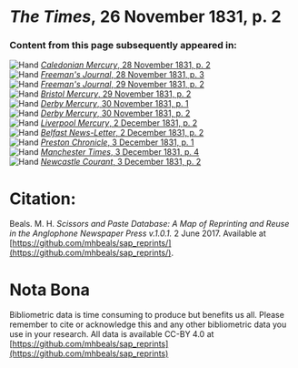 # *The Times*, 26 November 1831, p. 2  
  
### Content from this page subsequently appeared in:  
![Hand](http://scissorsandpaste.net/wp-content/uploads/2017/06/smallhandpointer.png) [*Caledonian Mercury*, 28 November 1831, p. 2](https://mhbeals.github.io/sap_html/Caledonian-Mercury/Caledonian-Mercury-28-November-1831-p-2)  
![Hand](http://scissorsandpaste.net/wp-content/uploads/2017/06/smallhandpointer.png) [*Freeman's Journal*, 28 November 1831, p. 3](https://mhbeals.github.io/sap_html/Freeman's-Journal/Freeman's-Journal-28-November-1831-p-3)  
![Hand](http://scissorsandpaste.net/wp-content/uploads/2017/06/smallhandpointer.png) [*Freeman's Journal*, 29 November 1831, p. 2](https://mhbeals.github.io/sap_html/Freeman's-Journal/Freeman's-Journal-29-November-1831-p-2)  
![Hand](http://scissorsandpaste.net/wp-content/uploads/2017/06/smallhandpointer.png) [*Bristol Mercury*, 29 November 1831, p. 2](https://mhbeals.github.io/sap_html/Bristol-Mercury/Bristol-Mercury-29-November-1831-p-2)  
![Hand](http://scissorsandpaste.net/wp-content/uploads/2017/06/smallhandpointer.png) [*Derby Mercury*, 30 November 1831, p. 1](https://mhbeals.github.io/sap_html/Derby-Mercury/Derby-Mercury-30-November-1831-p-1)  
![Hand](http://scissorsandpaste.net/wp-content/uploads/2017/06/smallhandpointer.png) [*Derby Mercury*, 30 November 1831, p. 2](https://mhbeals.github.io/sap_html/Derby-Mercury/Derby-Mercury-30-November-1831-p-2)  
![Hand](http://scissorsandpaste.net/wp-content/uploads/2017/06/smallhandpointer.png) [*Liverpool Mercury*, 2 December 1831, p. 2](https://mhbeals.github.io/sap_html/Liverpool-Mercury/Liverpool-Mercury-2-December-1831-p-2)  
![Hand](http://scissorsandpaste.net/wp-content/uploads/2017/06/smallhandpointer.png) [*Belfast News-Letter*, 2 December 1831, p. 2](https://mhbeals.github.io/sap_html/Belfast-News-Letter/Belfast-News-Letter-2-December-1831-p-2)  
![Hand](http://scissorsandpaste.net/wp-content/uploads/2017/06/smallhandpointer.png) [*Preston Chronicle*, 3 December 1831, p. 1](https://mhbeals.github.io/sap_html/Preston-Chronicle/Preston-Chronicle-3-December-1831-p-1)  
![Hand](http://scissorsandpaste.net/wp-content/uploads/2017/06/smallhandpointer.png) [*Manchester Times*, 3 December 1831, p. 4](https://mhbeals.github.io/sap_html/Manchester-Times/Manchester-Times-3-December-1831-p-4)  
![Hand](http://scissorsandpaste.net/wp-content/uploads/2017/06/smallhandpointer.png) [*Newcastle Courant*, 3 December 1831, p. 2](https://mhbeals.github.io/sap_html/Newcastle-Courant/Newcastle-Courant-3-December-1831-p-2)  


# Citation: 

Beals. M. H. *Scissors and Paste Database: A Map of Reprinting and Reuse in the Anglophone Newspaper Press v.1.0.1.* 2 June 2017. Available at [https://github.com/mhbeals/sap_reprints/](https://github.com/mhbeals/sap_reprints/). 

# Nota Bona

Bibliometric data is time consuming to produce but benefits us all. Please remember to cite or acknowledge this and any other bibliometric data you use in your research. All data is available CC-BY 4.0 at [https://github.com/mhbeals/sap_reprints](https://github.com/mhbeals/sap_reprints)